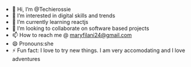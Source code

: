 - 👋 Hi, I’m @Techierossie
- 👀 I’m interested in digital skills and trends
- 🌱 I’m currently learning reactjs
- 💞️ I’m looking to collaborate on software based projects
- 📫 How to reach me @ maryfilani24@gmail.com
- 😄 Pronouns:she
- ⚡ Fun fact: I love to try new things. I am very accomodating and I love adventures 

<!---
Techierossie/Techierossie is a ✨ special ✨ repository because its `README.md` (this file) appears on your GitHub profile.
You can click the Preview link to take a look at your changes.
--->
